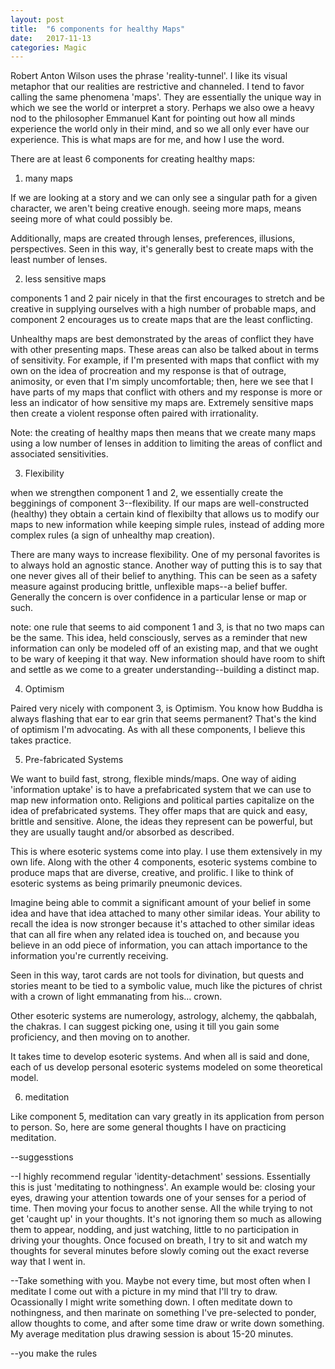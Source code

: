 ```yaml
---
layout: post
title:  "6 components for healthy Maps"
date:   2017-11-13
categories: Magic
---
```


Robert Anton Wilson uses the phrase 'reality-tunnel'. I like its visual metaphor that our realities are restrictive and channeled. I tend to favor calling the same phenomena 'maps'. They are essentially the unique way in which we see the world or interpret a story. Perhaps we also owe a heavy nod to the philosopher Emmanuel Kant for pointing out how all minds experience the world only in their mind, and so we all only ever have our experience. This is what maps are for me, and how I use the word.

There are at least 6 components for creating healthy maps:

  1) many maps

If we are looking at a story and we can only see a singular path for a given character, we aren't being creative enough. seeing more maps, means seeing more of what could possibly be.

Additionally, maps are created through lenses, preferences, illusions, perspectives. Seen in this way, it's generally best to create maps with the least number of lenses.

   2) less sensitive maps

components 1 and 2 pair nicely in that the first encourages to stretch and be creative in supplying ourselves with a high number of probable maps, and component 2 encourages us to create maps that are the least conflicting.

Unhealthy maps are best demonstrated by the areas of conflict they have with other presenting maps. These areas can also be talked about in terms of sensitivity. For example, if I'm presented with maps that conflict with my own on the idea of procreation and my response is that of outrage, animosity, or even that I'm simply uncomfortable; then, here we see that I have parts of my maps that conflict with others and my response is more or less an indicator of how sensitive my maps are. Extremely sensitive maps then create a violent response often paired with irrationality.

Note: the creating of healthy maps then means that we create many maps using a low number of lenses in addition to limiting the areas of conflict and associated sensitivities.

   3) Flexibility

when we strengthen component 1 and 2, we essentially create the begginings of component 3--flexibility. If our maps are well-constructed (healthy) they obtain a certain kind of flexibilty that allows us to modify our maps to new information while keeping simple rules, instead of adding more complex rules (a sign of unhealthy map creation).

There are many ways to increase flexibility. One of my personal favorites is to always hold an agnostic stance. Another way of putting this is to say that one never gives all of their belief to anything. This can be seen as a safety measure against producing brittle, unflexible maps--a belief buffer. Generally the concern is over confidence in a particular lense or map or such.

note: one rule that seems to aid component 1 and 3, is that no two maps can be the same. This idea, held consciously, serves as a reminder that new information can only be modeled off of an existing map, and that we ought to be wary of keeping it that way. New information should have room to shift and settle as we come to a greater understanding--building a distinct map.

   4) Optimism

Paired very nicely with component 3, is Optimism. You know how Buddha is always flashing that ear to ear grin that seems permanent? That's the kind of optimism I'm advocating. As with all these components, I believe this takes practice.

   5) Pre-fabricated Systems

We want to build fast, strong, flexible minds/maps. One way of aiding 'information uptake' is to have a prefabricated system that we can use to map new information onto. Religions and political parties capitalize on the idea of prefabricated systems. They offer maps that are quick and easy, brittle and sensitive. Alone, the ideas they represent can be powerful, but they are usually taught and/or absorbed as described.

This is where esoteric systems come into play. I use them extensively in my own life. Along with the other 4 components, esoteric systems combine to produce maps that are diverse, creative, and prolific. I like to think of esoteric systems as being primarily pneumonic devices.

Imagine being able to commit a significant amount of your belief in some idea and have that idea attached to many other similar ideas. Your ability to recall the idea is now stronger because it's attached to other similar ideas that can all fire when any related idea is touched on, and because you believe in an odd piece of information, you can attach importance to the information you're currently receiving.

Seen in this way, tarot cards are not tools for divination, but quests and stories meant to be tied to a symbolic value, much like the pictures of christ with a crown of light emmanating from his... crown.

Other esoteric systems are numerology, astrology, alchemy, the qabbalah, the chakras. I can suggest picking one, using it till you gain some proficiency, and then moving on to another.

It takes time to develop esoteric systems. And when all is said and done, each of us develop personal esoteric systems modeled on some theoretical model.

   6) meditation

Like component 5, meditation can vary greatly in its application from person to person. So, here are some general thoughts I have on practicing meditation.

--suggesstions

--I highly recommend regular 'identity-detachment' sessions. Essentially this is just 'meditating to nothingness'. An example would be: closing your eyes, drawing your attention towards one of your senses for a period of time. Then moving your focus to another sense. All the while trying to not get 'caught up' in your thoughts. It's not ignoring them so much as allowing them to appear, nodding, and just watching, little to no participation in driving your thoughts. Once focused on breath, I try to sit and watch my thoughts for several minutes before slowly coming out the exact reverse way that I went in.

--Take something with you. Maybe not every time, but most often when I meditate I come out with a picture in my mind that I'll try to draw. Ocassionally I might write something down. I often meditate down to nothingness, and then marinate on something I've pre-selected to ponder, allow thoughts to come, and after some time draw or write down something. My average meditation plus drawing session is about 15-20 minutes.

--you make the rules
